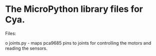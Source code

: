 # The MicroPython library files for Cya.

Files:

o joints.py - maps pca9685 pins to joints for controlling the motors and reading the sensors.
